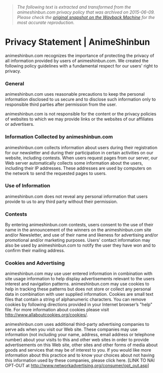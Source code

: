 > *The following text is extracted and transformed from the animeshinbun.com privacy policy that was archived on 2015-06-09. Please check the [original snapshot on the Wayback Machine](https://web.archive.org/web/20150609014425id_/http%3A//animeshinbun.com/site/privacystatement) for the most accurate reproduction.*

# Privacy Statement | AnimeShinbun

animeshinbun.com recognizes the importance of protecting the privacy of all information provided by users of animeshinbun.com. We created the following policy guidelines with a fundamental respect for our users' right to privacy. 

### General

animeshinbun.com uses reasonable precautions to keep the personal information disclosed to us secure and to disclose such information only to responsible third parties after permission from the user. 

animeshinbun.com is not responsible for the content or the privacy policies of websites to which we may provide links or the websites of our affiliates or advertisers. 

### Information Collected by animeshinbun.com

animeshinbun.com collects information about users during their registration for our newsletter and during their participation in certain activities on our website, including contests. When users request pages from our server, our Web server automatically collects some information about the users, including their IP addresses. These addresses are used by computers on the network to send the requested pages to users. 

### Use of Information 

animeshinbun.com does not reveal any personal information that users provide to us to any third party without their permission. 

### Contests

By entering animeshinbun.com contests, users consent to the use of their name in the announcement of the winners on the animeshinbun.com site and/or Newsletter, and use of their name and likeness for advertising and/or promotional and/or marketing purposes. Users' contact information may also be used by animeshinbun.com to notify the user they have won and to confirm their mailing address. 

### Cookies and Advertising

animeshinbun.com may use user entered information in combination with site usage information to help display advertisements relevant to the users interest and navigation patterns. animeshinbun.com may use cookies to help in tracking these patterns but does not store or collect any personal data in combination with user supplied information. Cookies are small text files that contain a string of alphanumeric characters. You can remove cookies by following directions provided in your Internet browser’s "help" file. For more information about cookies please visit <http://www.allaboutcookies.org/cookies/>. 

animeshinbun.com uses additional third-party advertising companies to serve ads when you visit our Web site. These companies may use information (not including your name, address, email address or telephone number) about your visits to this and other web sites in order to provide advertisements on this Web site, other sites and other forms of media about goods and services that may be of interest to you. If you would like more information about this practice and to know your choices about not having this information used by these companies, please click here. [LINK TO NAI OPT-OUT at <http://www.networkadvertising.org/consumer/opt_out.asp>] 
